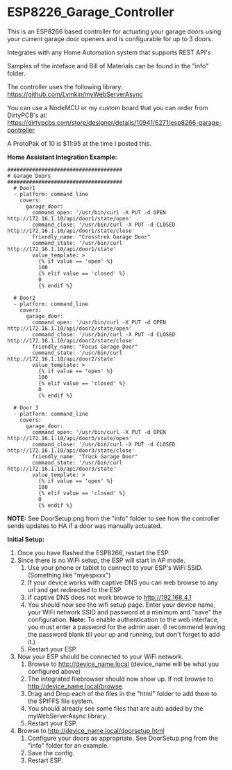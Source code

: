 # ESP8226_Garage_Controller

This is an ESP8266 based controller for actuating your garage doors using your current garage
door openers and is configurable for up to 3 doors.

Integrates with any Home Automation system that supports REST API's

Samples of the inteface and Bill of Materials can be found in the "info" folder.

The controller uses the following library: https://github.com/Lymkin/myWebServerAsync

You can use a NodeMCU or my custom board that you can order from DirtyPCB's at:
https://dirtypcbs.com/store/designer/details/10941/6271/esp8266-garage-controller

A ProtoPak of 10 is $11:95 at the time I posted this.


**Home Assistant Integration Example:**

```
#####################################
# Garage Doors
#####################################
  # Door1
  - platform: command_line
    covers:
      garage_door:
        command_open: '/usr/bin/curl -X PUT -d OPEN http://172.16.1.10/api/door1/state/open'
        command_close: '/usr/bin/curl -X PUT -d CLOSED http://172.16.1.10/api/door1/state/close'
        friendly_name: "Crosstrek Garage Door"
        command_state: '/usr/bin/curl http://172.16.1.10/api/door1/state'
        value_template: >
          {% if value == 'open' %}
          100
          {% elif value == 'closed' %}
          0
          {% endif %}

  # Door2
  - platform: command_line
    covers:
      garage_door:
        command_open: '/usr/bin/curl -X PUT -d OPEN http://172.16.1.10/api/door2/state/open'
        command_close: '/usr/bin/curl -X PUT -d CLOSED http://172.16.1.10/api/door2/state/close'
        friendly_name: "Focus Garage Door"
        command_state: '/usr/bin/curl http://172.16.1.10/api/door2/state'
        value_template: >
          {% if value == 'open' %}
          100
          {% elif value == 'closed' %}
          0
          {% endif %}
  
  # Door 3
  - platform: command_line
    covers:
      garage_door:
        command_open: '/usr/bin/curl -X PUT -d OPEN http://172.16.1.10/api/door3/state/open'
        command_close: '/usr/bin/curl -X PUT -d CLOSED http://172.16.1.10/api/door3/state/close'
        friendly_name: "Truck Garage Door"
        command_state: '/usr/bin/curl http://172.16.1.10/api/door3/state'
        value_template: >
          {% if value == 'open' %}
          100
          {% elif value == 'closed' %}
          0
          {% endif %}
```
**NOTE:** See DoorSetup.png from the "info" folder to see how the controller sends updates to HA if a door was manually actuated.

**Initial Setup:**

1. Once you have flashed the ESP8266, restart the ESP.
1. Since there is no WiFi setup, the ESP will start in AP mode.
    1. Use your phone or tablet to connect to your ESP's WiFi SSID. (Something like "myespxxx")
    1. If your device works with captive DNS you can web browse to any url and get redirected to the ESP.
    1. If captive DNS does not work browse to http://192.168.4.1
    1. You should now see the wifi setup page. Enter your device name, your WiFi network SSID and password
       at a minimum and "save" the configuration.
       **Note:** To enable authentication to the web interface, you must enter a password for the admin user. (I recommend leaving the password blank till your up and running, but don't forget to add it.)
    1. Restart your ESP.
1. Now your ESP should be connected to your WiFi network.
    1. Browse to http://device_name.local  (device_name will be what you configured above)
    1. The integrated filebrowser should now show up.  If not browse to http://device_name.local/browse.
    1. Drag and Drop each of the files in the "html" folder to add them to the SPIFFS file system.
    1. You should already see some files that are auto added by the myWebServerAsync library.
    1. Restart your ESP.
1. Browse to http://device_name.local/doorsetup.html
    1. Configure your doors as appropriate. See DoorSetup.png from the "info" folder for an example.
    1. Save the config.
    1. Restart ESP.

